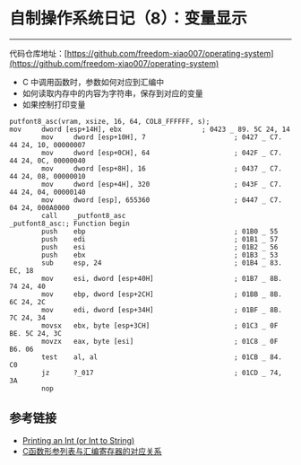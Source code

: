 # 自制操作系统日记（8）：变量显示
***

代码仓库地址：[https://github.com/freedom-xiao007/operating-system](https://github.com/freedom-xiao007/operating-system)

- C 中调用函数时，参数如何对应到汇编中
- 如何读取内存中的内容为字符串，保存到对应的变量
- 如果控制打印变量

```armasm
putfont8_asc(vram, xsize, 16, 64, COL8_FFFFFF, s);
mov     dword [esp+14H], ebx                    ; 0423 _ 89. 5C 24, 14
        mov     dword [esp+10H], 7                      ; 0427 _ C7. 44 24, 10, 00000007
        mov     dword [esp+0CH], 64                     ; 042F _ C7. 44 24, 0C, 00000040
        mov     dword [esp+8H], 16                      ; 0437 _ C7. 44 24, 08, 00000010
        mov     dword [esp+4H], 320                     ; 043F _ C7. 44 24, 04, 00000140
        mov     dword [esp], 655360                     ; 0447 _ C7. 04 24, 000A0000
        call    _putfont8_asc 
_putfont8_asc:; Function begin
        push    ebp                                     ; 01B0 _ 55
        push    edi                                     ; 01B1 _ 57
        push    esi                                     ; 01B2 _ 56
        push    ebx                                     ; 01B3 _ 53
        sub     esp, 24                                 ; 01B4 _ 83. EC, 18
        mov     esi, dword [esp+40H]                    ; 01B7 _ 8B. 74 24, 40
        mov     ebp, dword [esp+2CH]                    ; 01BB _ 8B. 6C 24, 2C
        mov     edi, dword [esp+34H]                    ; 01BF _ 8B. 7C 24, 34
        movsx   ebx, byte [esp+3CH]                     ; 01C3 _ 0F BE. 5C 24, 3C
        movzx   eax, byte [esi]                         ; 01C8 _ 0F B6. 06
        test    al, al                                  ; 01CB _ 84. C0
        jz      ?_017                                   ; 01CD _ 74, 3A
        nop           
```      

## 参考链接
- [Printing an Int (or Int to String)](https://stackoverflow.com/questions/13523530/printing-an-int-or-int-to-string)
- [C函数形参列表与汇编寄存器的对应关系](https://blog.csdn.net/baidu_38172402/article/details/80658811)